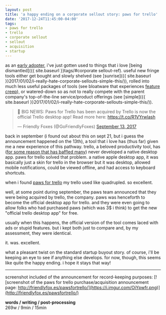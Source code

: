 ```yaml
---
layout: post
title: 'a happy ending on a corporate sellout story: paws for trello'
date: '2017-12-24T11:45:00-04:00'
tags:
- paws for trello
- trello
- corporate sellout
- sellout
- acquisition
- startup
--- 
```


​as an [early adopter](https://en.wikipedia.org/wiki/Technology_adoption_life_cycle), i've just gotten used to things that i love [being dismantled]({{ site.baseurl }}tags/#corporate sellout-ref). useful new fringe tools either get bought and slowly shelved (see [sunrise]({{ site.baseurl }}2017/01/02/i-really-hate-corporate-sellouts-simple-this/)), rolled into much less useful packages of tools (see bloatware that experiences [feature creep](https://en.wikipedia.org/wiki/Feature_creep)), or watered-down so as not to really compete with the parent company's top-of-the-line service/product offerings (see [simple]({{ site.baseurl }}2017/01/02/i-really-hate-corporate-sellouts-simple-this/)). 

<blockquote class="twitter-tweet" data-cards="hidden" data-lang="en"><p lang="en" dir="ltr">🎉 BIG NEWS: Paws for Trello has been acquired by Trello is now the official Trello desktop app! Read more here: <a href="https://t.co/R1VYrwlash">https://t.co/R1VYrwlash</a></p>&mdash; Friendly Foxes (@GoFriendlyFoxes) <a href="https://twitter.com/GoFriendlyFoxes/status/908004796648615937?ref_src=twsrc%5Etfw">September 13, 2017</a></blockquote>
<script async src="https://platform.twitter.com/widgets.js" charset="utf-8"></script>


back in september (i found out about this on sept 21, but i guess the announcement happened on the 13th), a tool that i love has (thus far) given me a new experience of this pathway. trello, a beloved productivity tool, has ([for some reason that has baffled many](https://lifehacker.com/paws-is-a-mac-app-for-trello-with-native-notifications-1783132820)) never developed a native desktop app. paws for trello solved that problem. a native apple desktop app, it was basically just a skin for trello in the browser but it was desktop, allowed mobile notifications, could be viewed offline, and had access to keyboard shortcuts. 

when i found [paws for trello](https://medium.com/@friendlyfoxes/introducing-paws-for-trello-2-ad72311d1b09) my trello used like quadrupled. so excellent.

well, at some point during september, the paws team announced that they were being acquired by trello, the company. paws was henceforth to become the official desktop app for trello. and they were even going to allow folks who had purchased paws (which was 3$ i think) to get the new "official trello desktop app" for free. 

usually when this happens, the official version of the tool comes laced with ads or stupid features. but i kept both just to compare and, by my assessment, they were identical. 

it. was. excellent.

what a pleasant twist on the standard startup buyout story. of course, i'll be keeping an eye to see if anything else develops. for now, though, this seems like quite the happy ending. i hope it stays that way!

---

screenshot included of the announcement for record-keeping purposes:
[![screenshot of the paws for trello purchase/acquisition announcement page: http://friendlyfox.es/pawsfortrello/](https://i.imgur.com/OiYpwfr.png)](http://friendlyfox.es/pawsfortrello/)


<!-- hyperlink bank -->


<!-- &#042; = asterisk -->
<!-- &#039; = single quote '-->

**words / writing / post-processing**  
269w / 9min / 15min